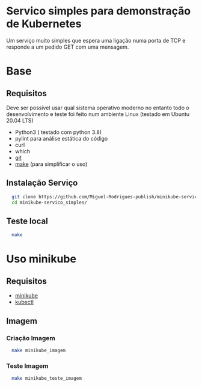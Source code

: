 # Servico simples para demonstração  de Kubernetes

Um serviço muito simples que espera uma ligação numa porta de TCP e responde a um pedido GET com uma mensagem.

# Base

## Requisitos
Deve ser possível usar qual sistema operativo moderno no entanto todo o
desenvolvimento e  teste foi feito num ambiente Linux (testado em Ubuntu 20.04
LTS)
  * Python3 ( testado com python 3.8)
  * pylint para análise estática do código
  * curl
  * which
  * [git](https://git-scm.com/book/en/v2/Getting-Started-Installing-Git)
  * [make](http:www.google.pt) (para simplificar o uso)

## Instalação Serviço
```bash
  git clone https://github.com/Miguel-Rodrigues-publish/minikube-servico_simples.git
  cd minikube-servico_simples/
```

## Teste local
```bash
  make
```

# Uso minikube

## Requisitos
  * [minikube](https://minikube.sigs.k8s.io/docs/start/)
  * [kubectl](https://kubernetes.io/docs/tasks/tools/)

## Imagem

### Criação Imagem
```bash
  make minikube_imagem
```

### Teste Imagem
```bash
  make minikube_teste_imagem
```
